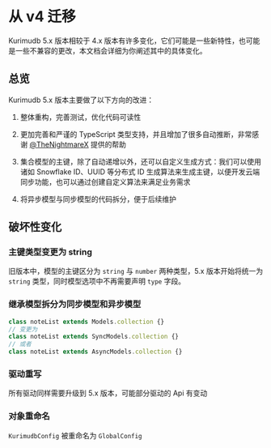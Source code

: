 # 从 v4 迁移

Kurimudb 5.x 版本相较于 4.x 版本有许多变化，它们可能是一些新特性，也可能是一些不兼容的更改，本文档会详细为你阐述其中的具体变化。

## 总览

Kurimudb 5.x 版本主要做了以下方向的改进：

1. 整体重构，完善测试，优化代码可读性

2. 更加完善和严谨的 TypeScript 类型支持，并且增加了很多自动推断，非常感谢 [@TheNightmareX](https://github.com/TheNightmareX) 提供的帮助

3. 集合模型的主键，除了自动递增以外，还可以自定义生成方式：我们可以使用诸如 Snowflake ID、UUID 等分布式 ID 生成算法来生成主键，以便开发云端同步功能，也可以通过创建自定义算法来满足业务需求

4. 将异步模型与同步模型的代码拆分，便于后续维护

## 破坏性变化

### 主键类型变更为 string

旧版本中，模型的主键区分为 `string` 与 `number` 两种类型，5.x 版本开始将统一为 `string` 类型，同时模型选项中不再需要声明 `type` 字段。

### 继承模型拆分为同步模型和异步模型

```js
class noteList extends Models.collection {}
// 变更为
class noteList extends SyncModels.collection {}
// 或者
class noteList extends AsyncModels.collection {}
```

### 驱动重写

所有驱动同样需要升级到 5.x 版本，可能部分驱动的 Api 有变动

### 对象重命名

`KurimudbConfig` 被重命名为 `GlobalConfig`
